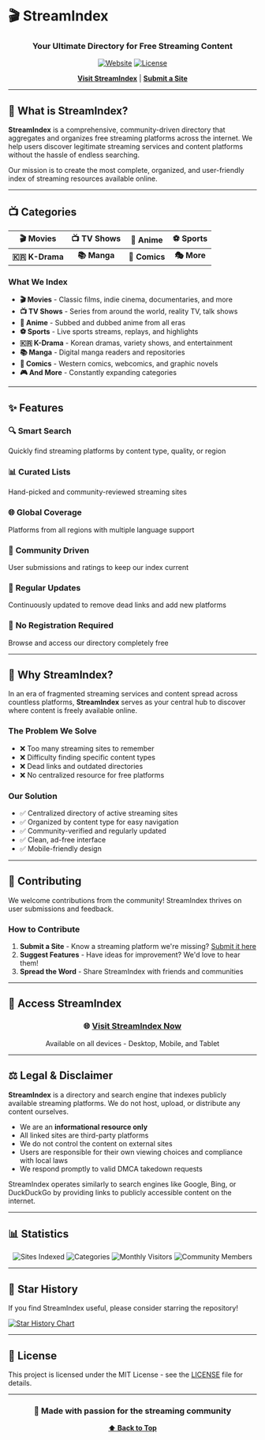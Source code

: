 # 🎬 StreamIndex

<div align="center">

### Your Ultimate Directory for Free Streaming Content

[![Website](https://img.shields.io/badge/Visit-StreamIndex-blue?style=for-the-badge)](https://streamindex.org)
[![License](https://img.shields.io/badge/License-MIT-green?style=for-the-badge)](LICENSE)

**[Visit StreamIndex](https://streamindex.org)** | **[Submit a Site](https://streamindex.org/submit.html)**

</div>

---

## 🌟 What is StreamIndex?

**StreamIndex** is a comprehensive, community-driven directory that aggregates and organizes free streaming platforms across the internet. We help users discover legitimate streaming services and content platforms without the hassle of endless searching.

Our mission is to create the most complete, organized, and user-friendly index of streaming resources available online.

---

## 📺 Categories

<div align="center">

| 🎬 Movies | 📺 TV Shows | 🎌 Anime | ⚽ Sports |
|:---------:|:-----------:|:--------:|:--------:|
| **🇰🇷 K-Drama** | **📚 Manga** | **📖 Comics** | **🎭 More** |

</div>

### What We Index

- **🎬 Movies** - Classic films, indie cinema, documentaries, and more
- **📺 TV Shows** - Series from around the world, reality TV, talk shows
- **🎌 Anime** - Subbed and dubbed anime from all eras
- **⚽ Sports** - Live sports streams, replays, and highlights
- **🇰🇷 K-Drama** - Korean dramas, variety shows, and entertainment
- **📚 Manga** - Digital manga readers and repositories
- **📖 Comics** - Western comics, webcomics, and graphic novels
- **🎮 And More** - Constantly expanding categories

---

## ✨ Features

### 🔍 **Smart Search**
Quickly find streaming platforms by content type, quality, or region

### 📊 **Curated Lists**
Hand-picked and community-reviewed streaming sites

### 🌐 **Global Coverage**
Platforms from all regions with multiple language support

### 💬 **Community Driven**
User submissions and ratings to keep our index current

### 🔄 **Regular Updates**
Continuously updated to remove dead links and add new platforms

### 🎯 **No Registration Required**
Browse and access our directory completely free

---

## 🚀 Why StreamIndex?

In an era of fragmented streaming services and content spread across countless platforms, **StreamIndex** serves as your central hub to discover where content is freely available online.

### The Problem We Solve

- ❌ Too many streaming sites to remember
- ❌ Difficulty finding specific content types
- ❌ Dead links and outdated directories
- ❌ No centralized resource for free platforms

### Our Solution

- ✅ Centralized directory of active streaming sites
- ✅ Organized by content type for easy navigation
- ✅ Community-verified and regularly updated
- ✅ Clean, ad-free interface
- ✅ Mobile-friendly design

---

## 🤝 Contributing

We welcome contributions from the community! StreamIndex thrives on user submissions and feedback.

### How to Contribute

1. **Submit a Site** - Know a streaming platform we're missing? [Submit it here](https://stramindex.org/submit.html)
2. **Suggest Features** - Have ideas for improvement? We'd love to hear them!
3. **Spread the Word** - Share StreamIndex with friends and communities

---

## 📱 Access StreamIndex

<div align="center">

### 🌐 **[Visit StreamIndex Now](https://streamindex,org)**

Available on all devices - Desktop, Mobile, and Tablet

</div>

---

## ⚖️ Legal & Disclaimer

**StreamIndex** is a directory and search engine that indexes publicly available streaming platforms. We do not host, upload, or distribute any content ourselves. 

- We are an **informational resource only**
- All linked sites are third-party platforms
- We do not control the content on external sites
- Users are responsible for their own viewing choices and compliance with local laws
- We respond promptly to valid DMCA takedown requests

StreamIndex operates similarly to search engines like Google, Bing, or DuckDuckGo by providing links to publicly accessible content on the internet.

---

## 📊 Statistics

<div align="center">

![Sites Indexed](https://img.shields.io/badge/Sites%20Indexed-500%2B-brightgreen?style=flat-square)
![Categories](https://img.shields.io/badge/Categories-10%2B-blue?style=flat-square)
![Monthly Visitors](https://img.shields.io/badge/Monthly%20Visitors-100K%2B-orange?style=flat-square)
![Community Members](https://img.shields.io/badge/Community-Growing-red?style=flat-square)

</div>

---

## 🌟 Star History

If you find StreamIndex useful, please consider starring the repository!

[![Star History Chart](https://api.star-history.com/svg?repos=yourusername/streamindex&type=Date)](https://star-history.com/#yourusername/streamindex&Date)

---

## 📜 License

This project is licensed under the MIT License - see the [LICENSE](LICENSE) file for details.

---

<div align="center">

### 💙 Made with passion for the streaming community

**[⬆ Back to Top](#-streamindex)**

</div>
